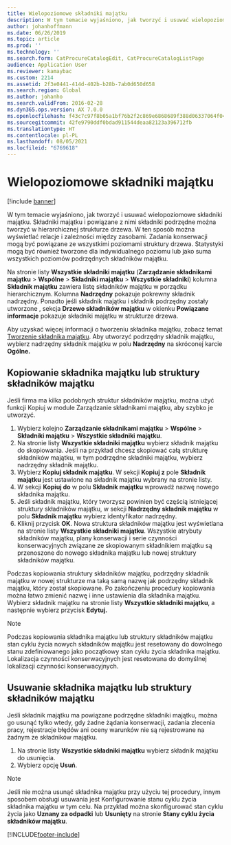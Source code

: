 ```yaml
---
title: Wielopoziomowe składniki majątku
description: W tym temacie wyjaśniono, jak tworzyć i usuwać wielopoziomowe składniki majątku.
author: johanhoffmann
ms.date: 06/26/2019
ms.topic: article
ms.prod: ''
ms.technology: ''
ms.search.form: CatProcureCatalogEdit, CatProcureCatalogListPage
audience: Application User
ms.reviewer: kamaybac
ms.custom: 2214
ms.assetid: 2f3e0441-414d-402b-b28b-7ab0d650d658
ms.search.region: Global
ms.author: johanho
ms.search.validFrom: 2016-02-28
ms.dyn365.ops.version: AX 7.0.0
ms.openlocfilehash: f43c7c97f8b05a1bf76b2f2c869e6868689f388d06337064f04af839f2403357
ms.sourcegitcommit: 42fe9790ddf0bdad911544deaa82123a396712fb
ms.translationtype: HT
ms.contentlocale: pl-PL
ms.lasthandoff: 08/05/2021
ms.locfileid: "6769618"
---
```

# <a name="multi-level-assets"></a>Wielopoziomowe składniki majątku

[!include [banner](../../includes/banner.md)]

 

W tym temacie wyjaśniono, jak tworzyć i usuwać wielopoziomowe składniki majątku. Składniki majątku i powiązane z nimi składniki podrzędne można tworzyć w hierarchicznej strukturze drzewa. W ten sposób można wyświetlać relacje i zależności między zasobami. Zadania konserwacji mogą być powiązane ze wszystkimi poziomami struktury drzewa. Statystyki mogą być również tworzone dla indywidualnego poziomu lub jako suma wszystkich poziomów podrzędnych składników majątku.

Na stronie listy **Wszystkie składniki majątku** (**Zarządzanie składnikami majątku** \> **Wspólne** \> **Składniki majątku** \> **Wszystkie składniki**) kolumna **Składnik majątku** zawiera listę składników majątku w porządku hierarchicznym. Kolumna **Nadrzędny** pokazuje pokrewny składnik nadrzędny. Ponadto jeśli składnik majątku i składnik podrzędny zostały utworzone , sekcja **Drzewo składników majątku** w okienku **Powiązane informacje** pokazuje składniki majątku w strukturze drzewa.

Aby uzyskać więcej informacji o tworzeniu składnika majątku, zobacz temat [Tworzenie składnika majątku](../objects/create-an-object.md). Aby utworzyć podrzędny składnik majątku, wybierz nadrzędny składnik majątku w polu **Nadrzędny** na skróconej karcie **Ogólne.**

## <a name="copy-an-asset-or-asset-structure"></a>Kopiowanie składnika majątku lub struktury składników majątku

Jeśli firma ma kilka podobnych struktur składników majątku, można użyć funkcji Kopiuj w module Zarządzanie składnikami majątku, aby szybko je utworzyć.

1. Wybierz kolejno **Zarządzanie składnikami majątku** \> **Wspólne** \> **Składniki majątku** \> **Wszystkie składniki majątku**.
2. Na stronie listy **Wszystkie składniki majątku** wybierz składnik majątku do skopiowania. Jeśli na przykład chcesz skopiować całą strukturę składników majątku, w tym podrzędne składniki majątku, wybierz nadrzędny składnik majątku.
3. Wybierz **Kopiuj składnik majątku**. W sekcji **Kopiuj z** pole **Składnik majątku** jest ustawione na składnik majątku wybrany na stronie listy.
4. W sekcji **Kopiuj do** w polu **Składnik majątku** wprowadź nazwę nowego składnika majątku.
5. Jeśli składnik majątku, który tworzysz powinien być częścią istniejącej struktury składników majątku, w sekcji **Nadrzędny składnik majątku** w polu **Składnik majątku** wybierz identyfikator nadrzędny.
6. Kliknij przycisk **OK**. Nowa struktura składników majątku jest wyświetlana na stronie listy **Wszystkie składniki majątku**. Wszystkie atrybuty składników majątku, plany konserwacji i serie czynności konserwacyjnych związane ze skopiowanym składnikiem majątku są przenoszone do nowego składnika majątku lub nowej struktury składników majątku.

Podczas kopiowania struktury składników majątku, podrzędny składnik majątku w nowej strukturze ma taką samą nazwę jak podrzędny składnik majątku, który został skopiowane. Po zakończeniu procedury kopiowania można łatwo zmienić nazwę i inne ustawienia dla składnika majątku. Wybierz składnik majątku na stronie listy **Wszystkie składniki majątku**, a następnie wybierz przycisk **Edytuj.**

> [!NOTE]
> Podczas kopiowania składnika majątku lub struktury składników majątku stan cyklu życia nowych składników majątku jest resetowany do dowolnego stanu zdefiniowanego jako początkowy stan cyklu życia składnika majątku. Lokalizacja czynności konserwacyjnych jest resetowana do domyślnej lokalizacji czynności konserwacyjnych.

## <a name="delete-an-asset-or-asset-structure"></a>Usuwanie składnika majątku lub struktury składników majątku

Jeśli składnik majątku ma powiązane podrzędne składniki majątku, można go usunąć tylko wtedy, gdy żadne żądania konserwacji, zadania zlecenia pracy, rejestracje błędów ani oceny warunków nie są rejestrowane na żadnym ze składników majątku.

1. Na stronie listy **Wszystkie składniki majątku** wybierz składnik majątku do usunięcia.
2. Wybierz opcję **Usuń**.

> [!NOTE]
> Jeśli nie można usunąć składnika majątku przy użyciu tej procedury, innym sposobem obsługi usuwania jest Konfigurowanie stanu cyklu życia składnika majątku w tym celu. Na przykład można skonfigurować stan cyklu życia jako **Uznany za odpadki** lub **Usunięty** na stronie **Stany cyklu życia składników majątku**.


[!INCLUDE[footer-include](../../../includes/footer-banner.md)]